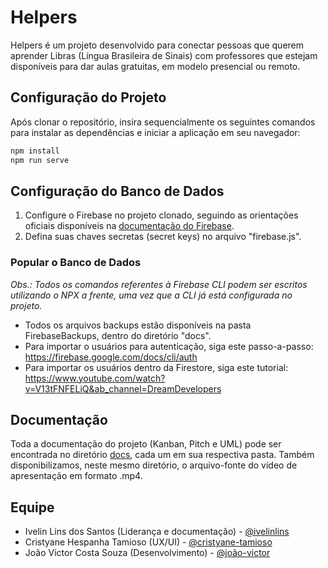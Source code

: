 # Helpers

Helpers é um projeto desenvolvido para conectar pessoas que querem aprender Libras (Língua Brasileira de Sinais) com professores que estejam disponíveis para dar aulas gratuitas, em modelo presencial ou remoto.


## Configuração do Projeto
Após clonar o repositório, insira sequencialmente os seguintes comandos para instalar as dependências e iniciar a aplicação em seu navegador:

```sh
npm install 
npm run serve 
```
## Configuração do Banco de Dados
1. Configure o Firebase no projeto clonado, seguindo as orientações oficiais disponíveis na <a href="https://firebase.google.com/docs/web/setup">documentação do Firebase</a>.
2. Defina suas chaves secretas (secret keys) no arquivo "firebase.js".

### Popular o Banco de Dados

<i>Obs.: Todos os comandos referentes à Firebase CLI podem ser escritos utilizando o NPX a frente, uma vez que a CLI já está configurada no projeto.</i>

- Todos os arquivos backups estão disponíveis na pasta FirebaseBackups, dentro do diretório "docs".
- Para importar o usuários para autenticação, siga este passo-a-passo: https://firebase.google.com/docs/cli/auth
- Para importar os usuários dentro da Firestore, siga este tutorial: https://www.youtube.com/watch?v=V13tFNFELiQ&ab_channel=DreamDevelopers

## Documentação
Toda a documentação do projeto (Kanban, Pitch e UML) pode ser encontrada no diretório <a href="https://github.com/joao-souza-costa/libras-project/tree/master/docs">docs</a>, cada um em sua respectiva pasta. Também disponibilizamos, neste mesmo diretório, o arquivo-fonte do vídeo de apresentação em formato .mp4.

## Equipe
* Ivelin Lins dos Santos (Liderança e documentação) - <a href="https://www.linkedin.com/in/ivelinlins/">@ivelinlins</a>
* Cristyane Hespanha Tamioso (UX/UI) - <a href="https://www.linkedin.com/in/cristyane-tamioso/">@cristyane-tamioso</a>
* João Victor Costa Souza (Desenvolvimento) - <a href="https://www.linkedin.com/in/jo%C3%A3o-victor-3994b4147/">@joão-victor</a>
